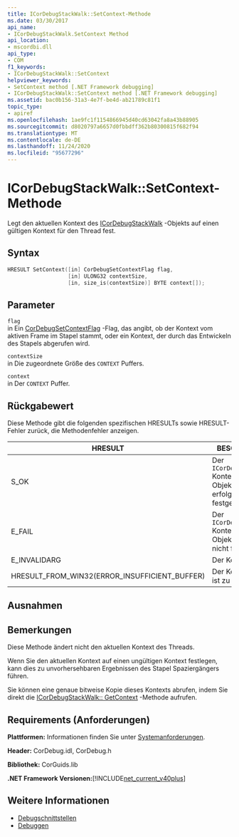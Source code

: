 ```yaml
---
title: ICorDebugStackWalk::SetContext-Methode
ms.date: 03/30/2017
api_name:
- ICorDebugStackWalk.SetContext Method
api_location:
- mscordbi.dll
api_type:
- COM
f1_keywords:
- ICorDebugStackWalk::SetContext
helpviewer_keywords:
- SetContext method [.NET Framework debugging]
- ICorDebugStackWalk::SetContext method [.NET Framework debugging]
ms.assetid: bac0b156-31a3-4e7f-be4d-ab21789c81f1
topic_type:
- apiref
ms.openlocfilehash: 1ae9fc1f1154866945d40cd63042fa8a43b88905
ms.sourcegitcommit: d8020797a6657d0fbbdff362b80300815f682f94
ms.translationtype: MT
ms.contentlocale: de-DE
ms.lasthandoff: 11/24/2020
ms.locfileid: "95677296"
---
```

# <a name="icordebugstackwalksetcontext-method"></a>ICorDebugStackWalk::SetContext-Methode

Legt den aktuellen Kontext des [ICorDebugStackWalk](icordebugstackwalk-interface.md) -Objekts auf einen gültigen Kontext für den Thread fest.  
  
## <a name="syntax"></a>Syntax  
  
```cpp  
HRESULT SetContext([in] CorDebugSetContextFlag flag,  
                   [in] ULONG32 contextSize,  
                   [in, size_is(contextSize)] BYTE context[]);  
```  
  
## <a name="parameters"></a>Parameter  

 `flag`  
 in Ein [CorDebugSetContextFlag](cordebugsetcontextflag-enumeration.md) -Flag, das angibt, ob der Kontext vom aktiven Frame im Stapel stammt, oder ein Kontext, der durch das Entwickeln des Stapels abgerufen wird.  
  
 `contextSize`  
 in Die zugeordnete Größe des `CONTEXT` Puffers.  
  
 `context`  
 in Der `CONTEXT` Puffer.  
  
## <a name="return-value"></a>Rückgabewert  

 Diese Methode gibt die folgenden spezifischen HRESULTs sowie HRESULT-Fehler zurück, die Methodenfehler anzeigen.  
  
|HRESULT|BESCHREIBUNG|  
|-------------|-----------------|  
|S_OK|Der `ICorDebugStackWalk` Kontext des-Objekts wurde erfolgreich festgelegt.|  
|E_FAIL|Der `ICorDebugStackWalk` Kontext des Objekts wurde nicht festgelegt.|  
|E_INVALIDARG|Der Kontext ist null.|  
|HRESULT_FROM_WIN32(ERROR_INSUFFICIENT_BUFFER)|Der Kontext Puffer ist zu klein.|  
  
## <a name="exceptions"></a>Ausnahmen  
  
## <a name="remarks"></a>Bemerkungen  

 Diese Methode ändert nicht den aktuellen Kontext des Threads.  
  
 Wenn Sie den aktuellen Kontext auf einen ungültigen Kontext festlegen, kann dies zu unvorhersehbaren Ergebnissen des Stapel Spaziergängers führen.  
  
 Sie können eine genaue bitweise Kopie dieses Kontexts abrufen, indem Sie direkt die [ICorDebugStackWalk:: GetContext](icordebugstackwalk-getcontext-method.md) -Methode aufrufen.  
  
## <a name="requirements"></a>Requirements (Anforderungen)  

 **Plattformen:** Informationen finden Sie unter [Systemanforderungen](../../get-started/system-requirements.md).  
  
 **Header:** CorDebug.idl, CorDebug.h  
  
 **Bibliothek:** CorGuids.lib  
  
 **.NET Framework Versionen:**[!INCLUDE[net_current_v40plus](../../../../includes/net-current-v40plus-md.md)]  
  
## <a name="see-also"></a>Weitere Informationen

- [Debugschnittstellen](debugging-interfaces.md)
- [Debuggen](index.md)
